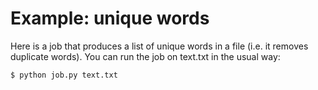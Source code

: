 # Example: unique words
Here is a job that produces a list of unique words in a file (i.e. it removes duplicate words). You can run the job 
on text.txt in the usual way:

```$ python job.py text.txt```
